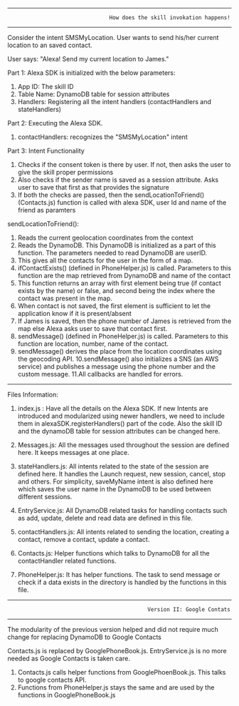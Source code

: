 ************************************************************************************************************************
                                    How does the skill invokation happens!
************************************************************************************************************************
Consider the intent SMSMyLocation. User wants to send his/her current location to an
saved contact.

User says: "Alexa! Send my current location to James."

Part 1:
Alexa SDK is initialized with the below parameters:
1. App ID: The skill ID
2. Table Name: DynamoDB table for session attributes
3. Handlers: Registering all the intent handlers (contactHandlers and stateHandlers)

Part 2:
Executing the Alexa SDK.
1. contactHandlers: recognizes the "SMSMyLocation" intent

Part 3:
Intent Functionality
1. Checks if the consent token is there by user. If not, then asks the user to give the skill proper permissions
2. Also checks if the sender name is saved as a session attribute. Asks user to save that first as that provides the
   signature
3. If both the checks are passed, then the sendLocationToFriend() (Contacts.js) function is called with alexa SDK,
   user Id and name of the friend as paramters

sendLocationToFriend():
1. Reads the current geolocation coordinates from the context
2. Reads the DynamoDB. This DynamoDB is initialized as a part of this function. The parameters needed to read DynamoDB
   are userID.
3. This gives all the contacts for the user in the form of a map.
4. ifContactExists() (defined in PhoneHelper.js) is called. Parameters to this function are the map retrieved from
   DynamoDB and name of the contact
5. This function returns an array with first element being true (if contact exists by the name) or false, and second
   being the index where the contact was present in the map.
6. When contact is not saved, the first element is sufficient to let the application know if it is present/absent
7. If James is saved, then the phone number of James is retrieved from the map else Alexa asks user to save that contact
   first.
8. sendMessage() (defined in PhoneHelper.js) is called. Parameters to this function are location, number, name of the
   contact.
9. sendMessage() derives the place from the location coordinates using the geocoding API.
10.sendMessage() also initializes a SNS (an AWS service) and publishes a message using the phone number and the custom
   message.
11.All callbacks are handled for errors.

************************************************************************************************************************

Files Information:

1. index.js : Have all the details on the Alexa SDK. If new Intents are introduced and modularized using newer handlers,
   we need to include them in alexaSDK.registerHandlers() part of the code. Also the skill ID and the dynamoDB table for
   session attributes can be changed here.

2. Messages.js: All the messages used throughout the session are defined here. It keeps messages at one place.

3. stateHandlers.js: All intents related to the state of the session are defined here. It handles the Launch request,
   new session, cancel, stop and others. For simplicity, saveMyName intent is also defined here which saves the user
   name in the DynamoDB to be used between different sessions.

4. EntryService.js: All DynamoDB related tasks for handling contacts such as add, update, delete and read data are
   defined in this file.

5. contactHandlers.js: All intents related to sending the location, creating a contact, remove a contact, update a
   contact.

6. Contacts.js: Helper functions which talks to DynamoDB for all the contactHandler related functions.

7. PhoneHelper.js: It has helper functions. The task to send message or check if a data exists in the directory is
   handled by the functions in this file.

************************************************************************************************************************
                                                Version II: Google Contats
************************************************************************************************************************
The modularity of the previous version helped and did not require much change for replacing DynamoDB to Google Contacts

Contacts.js is replaced by GooglePhoneBook.js. EntryService.js is no more needed as Google Contacts is taken care.

1. Contacts.js calls helper functions from GooglePhoenBook.js. This talks to google contacts API.
2. Functions from PhoneHelper.js stays the same and are used by the functions in GooglePhoneBook.js
